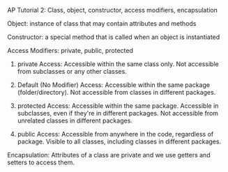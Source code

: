 AP Tutorial 2: Class, object, constructor, access modifiers, encapsulation

Object: instance of class that may contain attributes and methods

Constructor: a special method that is called when an object is instantiated

Access Modifiers: private, public, protected 

1. private Access:
Accessible within the same class only.
Not accessible from subclasses or any other classes.

2. Default (No Modifier) Access:
Accessible within the same package (folder/directory).
Not accessible from classes in different packages.

3. protected Access:
Accessible within the same package.
Accessible in subclasses, even if they're in different packages.
Not accessible from unrelated classes in different packages.

4. public Access:
Accessible from anywhere in the code, regardless of package.
Visible to all classes, including classes in different packages.

Encapsulation: Attributes of a class are private and we use getters and setters to access them.